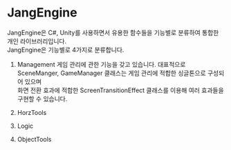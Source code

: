 # JangEngine

JangEngine은 C#, Unity를 사용하면서 유용한 함수들을 기능별로 분류하여 통합한 개인 라이브러리입니다.</br>
JangEngine은 기능별로 4가지로 분류합니다.

1. Management
게임 관리에 관한 기능을 갖고 있습니다.
대표적으로 SceneManger, GameManager 클래스는 게임 관리에 적합한 싱글톤으로 구성되어 있으며 </br>
화면 전환 효과에 적합한 ScreenTransitionEffect 클래스를 이용해 여러 효과들을 구현할 수 있습니다.

3. HorzTools

4. Logic

5. ObjectTools
